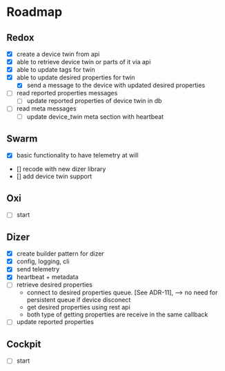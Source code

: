 # Roadmap

## Redox

- [x] create a device twin from api
- [x] able to retrieve device twin or parts of it via api
- [x] able to update tags for twin
- [x] able to update desired properties for twin
  - [x] send a message to the device with updated desired properties
- [ ] read reported properties messages
  - [ ] update reported properties of device twin in db
- [ ] read meta messages
  - [ ] update device_twin meta section with heartbeat

## Swarm

- [x] basic functionality to have telemetry at will
- [] recode with new dizer library
- [] add device twin support

## Oxi

- [ ] start

## Dizer

- [x] create builder pattern for dizer
- [x] config, logging, cli
- [x] send telemetry
- [x] heartbeat + metadata
- [ ] retrieve desired properties
  - connect to desired properties queue. [See ADR-11], --> no need for persistent queue if device disconect
  - get desired properties using rest api
  - both type of getting properties are receive in the same callback
- [ ] update reported properties

## Cockpit

- [ ] start
